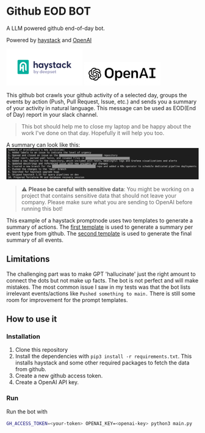 # Github EOD BOT 
A LLM powered github end-of-day bot.

Powered by [haystack](https://haystack.deepset.ai/) and [OpenAI](https://openai.com/)

<p float="left">
  <img src="img/haystack.png" width="200" />
  <img src="img/openai.jpeg" width="200" /> 
</p>

This github bot crawls your github activity of a selected day, groups the events by action (Push, Pull Request, Issue, etc.) and sends you a summary of your activity in natural language. This message can be used as EOD(End of Day) report in your slack channel. 

> This bot should help me to close my laptop and be happy about the work I've done on that day. Hopefully it will help you too.

A summary can look like this:
<img src="img/summary.png" width="800">

> :warning: **Please be careful with sensitive data**: You might be working on a project that contains sensitive data that should not leave your company. Please make sure what you are sending to OpenAI before running this bot!


This example of a haystack promptnode uses two templates to generate a summary of actions. The [first template](/prompts/events.txt) is used to generate a summary per event type from github. The [second template](/prompts/summary.txt) is used to generate the final summary of all events.



## Limitations
The challenging part was to make GPT 'hallucinate' just the right amount to connect the dots but not make up facts. The bot is not perfect and will make mistakes. The most common issue I saw in my tests was that the bot lists irrelevant events/actions like `Pushed something to main.` There is still some room for improvement for the prompt templates.
## How to use it
### Installation 
1. Clone this repository
2. Install the dependencies with `pip3 install -r requirements.txt`. This installs haystack and some other required packages to fetch the data from github.
3. Create a new github access token.
4. Create a OpenAI API key.

### Run 
Run the bot with 
```sh 
GH_ACCESS_TOKEN=<your-token> OPENAI_KEY=<openai-key> python3 main.py
```






